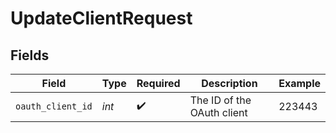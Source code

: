 # UpdateClientRequest


## Fields

| Field                      | Type                       | Required                   | Description                | Example                    |
| -------------------------- | -------------------------- | -------------------------- | -------------------------- | -------------------------- |
| `oauth_client_id`          | *int*                      | :heavy_check_mark:         | The ID of the OAuth client | 223443                     |